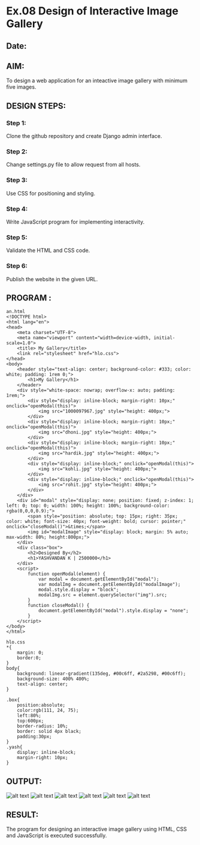# Ex.08 Design of Interactive Image Gallery
## Date:

## AIM:
To design a web application for an inteactive image gallery with minimum five images.

## DESIGN STEPS:

### Step 1:
Clone the github repository and create Django admin interface.

### Step 2:
Change settings.py file to allow request from all hosts.

### Step 3:
Use CSS for positioning and styling.

### Step 4:
Write JavaScript program for implementing interactivity.

### Step 5:
Validate the HTML and CSS code.

### Step 6:
Publish the website in the given URL.

## PROGRAM :

```
an.html
<!DOCTYPE html>
<html lang="en">
<head>
    <meta charset="UTF-8">
    <meta name="viewport" content="width=device-width, initial-scale=1.0">
    <title> My Gallery</title>
    <link rel="stylesheet" href="hlo.css">
</head>
<body>
    <header style="text-align: center; background-color: #333; color: white; padding: 1rem 0;">
        <h1>My Gallery</h1>
    </header>
    <div style="white-space: nowrap; overflow-x: auto; padding: 1rem;">
        <div style="display: inline-block; margin-right: 10px;" onclick="openModal(this)">
            <img src="1000097967.jpg" style="height: 400px;">
        </div>
        <div style="display: inline-block; margin-right: 10px;" onclick="openModal(this)">
            <img src="dhoni.jpg" style="height: 400px;">
        </div>
        <div style="display: inline-block; margin-right: 10px;" onclick="openModal(this)">
            <img src="hardik.jpg" style="height: 400px;">
        </div>
        <div style="display: inline-block;" onclick="openModal(this)">
            <img src="kohli.jpg" style="height: 400px;">
        </div>
        <div style="display: inline-block;" onclick="openModal(this)">
            <img src="rohit.jpg" style="height: 400px;">
        </div>
    </div>
    <div id="modal" style="display: none; position: fixed; z-index: 1; left: 0; top: 0; width: 100%; height: 100%; background-color: rgba(0,0,0,0.9);">
        <span style="position: absolute; top: 15px; right: 35px; color: white; font-size: 40px; font-weight: bold; cursor: pointer;" onclick="closeModal()">&times;</span>
        <img id="modalImage" style="display: block; margin: 5% auto; max-width: 80%; height:800px;">
    </div>
    <div class="box">
        <h2>Designed By</h2>
        <h1>YASHVANDAN K | 2500000</h1>
    </div>
    <script>
        function openModal(element) {
            var modal = document.getElementById("modal");
            var modalImg = document.getElementById("modalImage");
            modal.style.display = "block";
            modalImg.src = element.querySelector("img").src;
        }
        function closeModal() {
            document.getElementById("modal").style.display = "none";
        }
    </script>
</body>
</html>

hlo.css
*{
    margin: 0;
    border:0;
}
body{
    background: linear-gradient(135deg, #00c6ff, #2a5298, #00c6ff);
    background-size: 400% 400%;
    text-align: center;
}

.box{
    position:absolute;
    color:rgb(111, 24, 75);
    left:80%;
    top:600px;
    border-radius: 10%;
    border: solid 4px black;
    padding:30px;
}
.yash{
    display: inline-block; 
    margin-right: 10px;
}

```

## OUTPUT:
![alt text](<Screenshot 2025-10-07 175154.png>)
![alt text](<Screenshot 2025-10-07 175222.png>)
![alt text](<Screenshot 2025-10-07 175242.png>)
![alt text](<Screenshot 2025-10-07 175257.png>)
![alt text](<Screenshot 2025-10-07 175344.png>)
![alt text](<Screenshot 2025-10-07 175400.png>)


## RESULT:
The program for designing an interactive image gallery using HTML, CSS and JavaScript is executed successfully.
